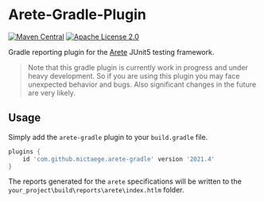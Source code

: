 # Arete-Gradle-Plugin

[![Maven Central](https://img.shields.io/maven-central/v/org.junit.jupiter/junit-jupiter/5.7.0.svg?color=25a162&label=Jupiter)](https://search.maven.org/search?q=g:org.junit.jupiter%20AND%20v:5.7.0)
[![Apache License 2.0](https://img.shields.io/badge/license-Apache%202.0-blue.svg)](http://www.apache.org/licenses/LICENSE-2.0.html)

Gradle reporting plugin for the [Arete](https://github.com/mictaege/arete) JUnit5 testing framework.

> Note that this gradle plugin is currently work in progress and under heavy development.
> So if you are using this plugin you may face unexpected behavior and bugs.
> Also significant changes in the future are very likely.

## Usage

Simply add the `arete-gradle` plugin to your `build.gradle` file.

```Groovy
plugins {
    id 'com.github.mictaege.arete-gradle' version '2021.4'
}
```

The reports generated for the `arete` specifications will be written to the `your_project\build\reports\arete\index.htlm` folder.

